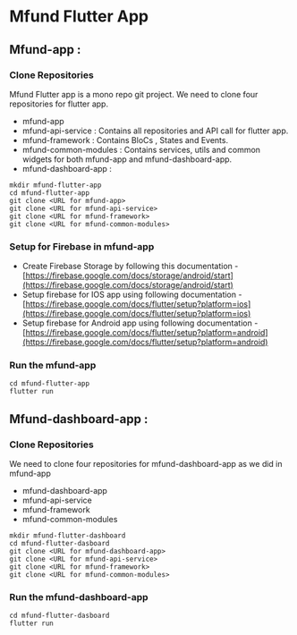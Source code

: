 # Mfund Flutter App

## Mfund-app :

### Clone Repositories

Mfund Flutter app is a mono repo git project. We need to clone four repositories for flutter app.

* mfund-app 
* mfund-api-service : Contains all repositories and API call for flutter app.
* mfund-framework : Contains BloCs , States and Events.
* mfund-common-modules : Contains services, utils and common widgets for both mfund-app and mfund-dashboard-app. 
* mfund-dashboard-app : 

```text
mkdir mfund-flutter-app
cd mfund-flutter-app
git clone <URL for mfund-app>
git clone <URL for mfund-api-service>
git clone <URL for mfund-framework>
git clone <URL for mfund-common-modules>
```

### Setup for Firebase in mfund-app

* Create Firebase Storage by following this documentation - [https://firebase.google.com/docs/storage/android/start](https://firebase.google.com/docs/storage/android/start)
* Setup firebase for IOS app using following documentation - [https://firebase.google.com/docs/flutter/setup?platform=ios](https://firebase.google.com/docs/flutter/setup?platform=ios)
* Setup firebase for Android app using following documentation - [https://firebase.google.com/docs/flutter/setup?platform=android](https://firebase.google.com/docs/flutter/setup?platform=android)

### Run the mfund-app

```text
cd mfund-flutter-app
flutter run
```

## Mfund-dashboard-app :

### Clone Repositories

We need to clone four repositories for mfund-dashboard-app as we did in mfund-app

* mfund-dashboard-app
* mfund-api-service
* mfund-framework
* mfund-common-modules

```text
mkdir mfund-flutter-dashboard
cd mfund-flutter-dasboard
git clone <URL for mfund-dashboard-app>
git clone <URL for mfund-api-service>
git clone <URL for mfund-framework>
git clone <URL for mfund-common-modules>
```

### Run the mfund-dashboard-app

```text
cd mfund-flutter-dasboard
flutter run
```

